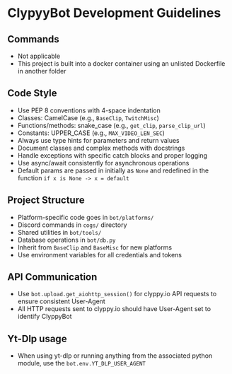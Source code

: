 # ClypyyBot Development Guidelines

## Commands
- Not applicable
- This project is built into a docker container using an unlisted Dockerfile in another folder

## Code Style
- Use PEP 8 conventions with 4-space indentation
- Classes: CamelCase (e.g., `BaseClip`, `TwitchMisc`)
- Functions/methods: snake_case (e.g., `get_clip`, `parse_clip_url`)
- Constants: UPPER_CASE (e.g., `MAX_VIDEO_LEN_SEC`)
- Always use type hints for parameters and return values
- Document classes and complex methods with docstrings
- Handle exceptions with specific catch blocks and proper logging
- Use async/await consistently for asynchronous operations
- Default params are passed in initially as `None` and redefined in the function `if x is None -> x = default`

## Project Structure
- Platform-specific code goes in `bot/platforms/`
- Discord commands in `cogs/` directory
- Shared utilities in `bot/tools/`
- Database operations in `bot/db.py`
- Inherit from `BaseClip` and `BaseMisc` for new platforms
- Use environment variables for all credentials and tokens

## API Communication
- Use `bot.upload.get_aiohttp_session()` for clyppy.io API requests to ensure consistent User-Agent
- All HTTP requests sent to clyppy.io should have User-Agent set to identify ClyppyBot


## Yt-Dlp usage
- When using yt-dlp or running anything from the associated python module, use the `bot.env.YT_DLP_USER_AGENT`
